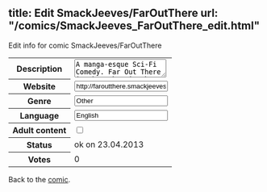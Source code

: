 title: Edit SmackJeeves/FarOutThere
url: "/comics/SmackJeeves_FarOutThere_edit.html"
---
Edit info for comic SmackJeeves/FarOutThere

<form name="comic" action="http://gaepostmail.appengine.com/comic" name="post">
<table class="comicinfo">
<tr>
<th>Description</th><td><textarea name="description">A manga-esque Sci-Fi Comedy. Far Out There is the webcomic where things happen... IN SPACE!!! (currently being transfered over from DrunkDuck, so pardon the mess)</textarea></td>
</tr>
<tr>
<th>Website</th><td><input type="text" name="url" value="http://faroutthere.smackjeeves.com/comics/"/></td>
</tr>
<tr>
<th>Genre</th><td><input type="text" name="genre" value="Other"/></td>
</tr>
<tr>
<th>Language</th><td><input type="text" name="language" value="English"/></td>
</tr>
<tr>
<th>Adult content</th><td><input type="checkbox" name="adult" value="adult" /></td>
</tr>
<tr>
<th>Status</th><td>ok on 23.04.2013</td>
</tr>
<tr>
<th>Votes</th><td>0</div></td>
</tr>
</table>
</form>

Back to the [comic](/comics/SmackJeeves_FarOutThere.html).
